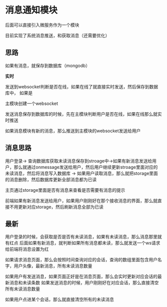 # 消息通知模块

后面可以直接引入微服务作为一个模块

目前实现了系统消息推送，和获取消息（还需要优化）



## 思路
如果有消息，就保存到数据库（mongodb）

**实时**

发送到websocket判断是否在线，如果在线了就直接实时发送，然后保存到数据库中，
如果是


主模块创建一个websocket

发送消息保存到数据库的时候，先在主模块判断用户是否在线，如果在线那么就实时推送

如果消息模块有新的消息，那么推送到主模块的websocket发送给用户

## 消息思路

用户登录-> 查询数据库获取未读消息保存到stroage中->如果有新消息发送给用户，那么就通过onmessage发送给用户，然后用户继续更新stroage里面对应的未读消息，然后将消息写入数据库
-> 如果用户读取消息，那么就把storage里面的消息删除，然后数据库更新全部消息都为已读

主页通过storage里面是否有消息来查看是否需要有消息的提示

前端如果有新消息发送给用户，如果用户刚刚好在那个接收消息的界面，那么就直接不用更新对应storage，然后刷新消息全部为已读



























## 最新
用户登录的时候，会获取是否是否有未读消息，如果有未读消息，那么消息那里就有红点
后面如果有新消息，就判断如果所有消息都未读，那么就发送一个ws请求给前端将消息设置为红

如果请求消息页面，那么会按照时间查询对应的会话，查询的数组里面包含用户名字，用户头像，最新消息，所有未读消息数量

如果用户有发送消息，如果页面正好是在消息页面，那么会实时更新对应会话的最新消息和未读条数
如果发送消息的时候，用户刚刚好在对应会话，那么直接清空所有未读消息数量

如果用户点进某个会话，那么就直接清空所有的未读消息
